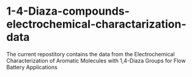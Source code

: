 # 1-4-Diaza-compounds-electrochemical-charactarization-data
The current repostitory contains the data from the Electrochemical Characterization of Aromatic Molecules with 1,4-Diaza Groups for Flow Battery Applications
